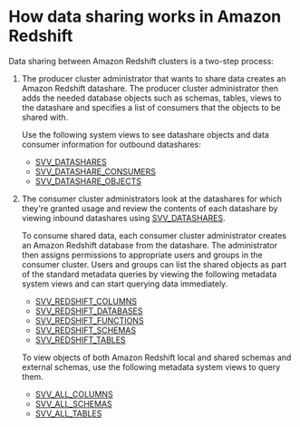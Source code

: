 # How data sharing works in Amazon Redshift<a name="how_it_works"></a>

Data sharing between Amazon Redshift clusters is a two\-step process: 

1. The producer cluster administrator that wants to share data creates an Amazon Redshift datashare\. The producer cluster administrator then adds the needed database objects such as schemas, tables, views to the datashare and specifies a list of consumers that the objects to be shared with\. 

   Use the following system views to see datashare objects and data consumer information for outbound datashares:
   + [SVV\_DATASHARES](r_SVV_DATASHARES.md)
   + [SVV\_DATASHARE\_CONSUMERS](r_SVV_DATASHARE_CONSUMERS.md)
   + [SVV\_DATASHARE\_OBJECTS](r_SVV_DATASHARE_OBJECTS.md)

1. The consumer cluster administrators look at the datashares for which they're granted usage and review the contents of each datashare by viewing inbound datashares using [SVV\_DATASHARES](r_SVV_DATASHARES.md)\. 

   To consume shared data, each consumer cluster administrator creates an Amazon Redshift database from the datashare\. The administrator then assigns permissions to appropriate users and groups in the consumer cluster\. Users and groups can list the shared objects as part of the standard metadata queries by viewing the following metadata system views and can start querying data immediately\.
   + [SVV\_REDSHIFT\_COLUMNS](r_SVV_REDSHIFT_COLUMNS.md)
   + [SVV\_REDSHIFT\_DATABASES](r_SVV_REDSHIFT_DATABASES.md)
   + [SVV\_REDSHIFT\_FUNCTIONS](r_SVV_REDSHIFT_FUNCTIONS.md)
   + [SVV\_REDSHIFT\_SCHEMAS](r_SVV_REDSHIFT_SCHEMAS.md)
   + [SVV\_REDSHIFT\_TABLES](r_SVV_REDSHIFT_TABLES.md)

   To view objects of both Amazon Redshift local and shared schemas and external schemas, use the following metadata system views to query them\.
   + [SVV\_ALL\_COLUMNS](r_SVV_ALL_COLUMNS.md)
   + [SVV\_ALL\_SCHEMAS](r_SVV_ALL_SCHEMAS.md)
   + [SVV\_ALL\_TABLES](r_SVV_ALL_TABLES.md)